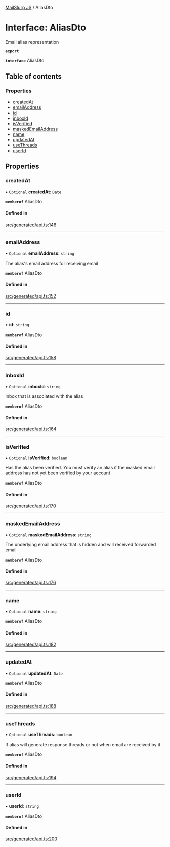 [MailSlurp JS](../README.md) / AliasDto

# Interface: AliasDto

Email alias representation

**`export`**

**`interface`** AliasDto

## Table of contents

### Properties

- [createdAt](AliasDto.md#createdat)
- [emailAddress](AliasDto.md#emailaddress)
- [id](AliasDto.md#id)
- [inboxId](AliasDto.md#inboxid)
- [isVerified](AliasDto.md#isverified)
- [maskedEmailAddress](AliasDto.md#maskedemailaddress)
- [name](AliasDto.md#name)
- [updatedAt](AliasDto.md#updatedat)
- [useThreads](AliasDto.md#usethreads)
- [userId](AliasDto.md#userid)

## Properties

### createdAt

• `Optional` **createdAt**: `Date`

**`memberof`** AliasDto

#### Defined in

[src/generated/api.ts:146](https://github.com/mailslurp/mailslurp-client/blob/113e801/src/generated/api.ts#L146)

___

### emailAddress

• `Optional` **emailAddress**: `string`

The alias's email address for receiving email

**`memberof`** AliasDto

#### Defined in

[src/generated/api.ts:152](https://github.com/mailslurp/mailslurp-client/blob/113e801/src/generated/api.ts#L152)

___

### id

• **id**: `string`

**`memberof`** AliasDto

#### Defined in

[src/generated/api.ts:158](https://github.com/mailslurp/mailslurp-client/blob/113e801/src/generated/api.ts#L158)

___

### inboxId

• `Optional` **inboxId**: `string`

Inbox that is associated with the alias

**`memberof`** AliasDto

#### Defined in

[src/generated/api.ts:164](https://github.com/mailslurp/mailslurp-client/blob/113e801/src/generated/api.ts#L164)

___

### isVerified

• `Optional` **isVerified**: `boolean`

Has the alias been verified. You must verify an alias if the masked email address has not yet been verified by your account

**`memberof`** AliasDto

#### Defined in

[src/generated/api.ts:170](https://github.com/mailslurp/mailslurp-client/blob/113e801/src/generated/api.ts#L170)

___

### maskedEmailAddress

• `Optional` **maskedEmailAddress**: `string`

The underlying email address that is hidden and will received forwarded email

**`memberof`** AliasDto

#### Defined in

[src/generated/api.ts:176](https://github.com/mailslurp/mailslurp-client/blob/113e801/src/generated/api.ts#L176)

___

### name

• `Optional` **name**: `string`

**`memberof`** AliasDto

#### Defined in

[src/generated/api.ts:182](https://github.com/mailslurp/mailslurp-client/blob/113e801/src/generated/api.ts#L182)

___

### updatedAt

• `Optional` **updatedAt**: `Date`

**`memberof`** AliasDto

#### Defined in

[src/generated/api.ts:188](https://github.com/mailslurp/mailslurp-client/blob/113e801/src/generated/api.ts#L188)

___

### useThreads

• `Optional` **useThreads**: `boolean`

If alias will generate response threads or not when email are received by it

**`memberof`** AliasDto

#### Defined in

[src/generated/api.ts:194](https://github.com/mailslurp/mailslurp-client/blob/113e801/src/generated/api.ts#L194)

___

### userId

• **userId**: `string`

**`memberof`** AliasDto

#### Defined in

[src/generated/api.ts:200](https://github.com/mailslurp/mailslurp-client/blob/113e801/src/generated/api.ts#L200)
